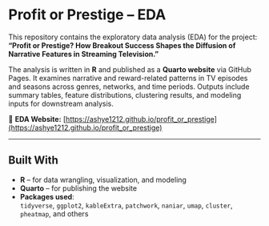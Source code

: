 # Profit or Prestige – EDA

This repository contains the exploratory data analysis (EDA) for the project:  
**“Profit or Prestige? How Breakout Success Shapes the Diffusion of Narrative Features in Streaming Television.”**

The analysis is written in **R** and published as a **Quarto website** via GitHub Pages. It examines narrative and reward-related patterns in TV episodes and seasons across genres, networks, and time periods. Outputs include summary tables, feature distributions, clustering results, and modeling inputs for downstream analysis.

📄 **EDA Website:** [https://ashye1212.github.io/profit_or_prestige](https://ashye1212.github.io/profit_or_prestige)

---

## Built With

- **R** – for data wrangling, visualization, and modeling  
- **Quarto** – for publishing the website  
- **Packages used**:  
    `tidyverse`, `ggplot2`, `kableExtra`, `patchwork`, `naniar`, `umap`, `cluster`, `pheatmap`, and others
